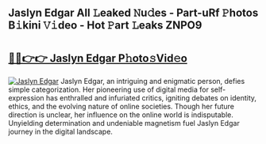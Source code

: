 ## Jaslyn Edgar All 𝙻eaked 𝙽u𝚍es - Part-uRf 𝙿hotos B𝚒kini 𝚅𝚒deo - Hot 𝙿art 𝙻eaks ZNPO9

# <h2><a href="http://ld1qti.urlbe.top/?page=Jaslyn+Edgar">🔗🔗👉👉 Jaslyn Edgar P𝚑oto𝚜Vid𝚎o</a></h2>

[![Jaslyn Edgar](https://i.imgur.com/eBuTRDB.gif)](http://ld1qti.urlbe.top/?page=Jaslyn+Edgar)
Jaslyn Edgar, an intriguing and enigmatic person, defies simple categorization. Her pioneering use of digital media for self-expression has enthralled and infuriated critics, igniting debates on identity, ethics, and the evolving nature of online societies. Though her future direction is unclear, her influence on the online world is indisputable. Unyielding determination and undeniable magnetism fuel Jaslyn Edgar journey in the digital landscape.
